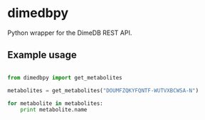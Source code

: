 # dimedbpy
Python wrapper for the DimeDB REST API. 

## Example usage

```python

from dimedbpy import get_metabolites

metabolites = get_metabolites("DOUMFZQKYFQNTF-WUTVXBCWSA-N")

for metabolite in metabolites:
    print metabolite.name

```